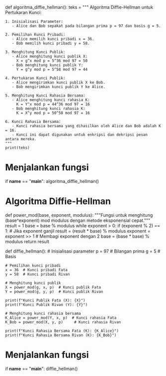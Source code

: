 def algoritma_diffie_hellman():
    teks = """
    Algoritma Diffie-Hellman untuk Pertukaran Kunci:

    1. Inisialisasi Parameter:
       - Alice dan Bob sepakat pada bilangan prima p = 97 dan basis g = 5.

    2. Pemilihan Kunci Pribadi:
       - Alice memilih kunci pribadi x = 36.
       - Bob memilih kunci pribadi y = 58.

    3. Menghitung Kunci Publik:
       - Alice menghitung kunci publik X:
         X = g^x mod p = 5^36 mod 97 = 50
       - Bob menghitung kunci publik Y:
         Y = g^y mod p = 5^58 mod 97 = 44

    4. Pertukaran Kunci Publik:
       - Alice mengirimkan kunci publik X ke Bob.
       - Bob mengirimkan kunci publik Y ke Alice.

    5. Menghitung Kunci Rahasia Bersama:
       - Alice menghitung kunci rahasia K:
         K = Y^x mod p = 44^36 mod 97 = 16
       - Bob menghitung kunci rahasia K:
         K = X^y mod p = 50^58 mod 97 = 16

    6. Kunci Rahasia Bersama:
       - Kunci rahasia bersama yang dihasilkan oleh Alice dan Bob adalah K = 16.
       - Kunci ini dapat digunakan untuk enkripsi dan dekripsi pesan antara mereka.
    """
    print(teks)

# Menjalankan fungsi
if __name__ == "__main__":
    algoritma_diffie_hellman()
# Algoritma Diffie-Hellman

def power_mod(base, exponent, modulus):
    """Fungsi untuk menghitung (base^exponent) mod modulus dengan metode eksponensial cepat."""
    result = 1
    base = base % modulus
    while exponent > 0:
        if (exponent % 2) == 1:  # Jika exponent ganjil
            result = (result * base) % modulus
        exponent = exponent >> 1  # Membagi exponent dengan 2
        base = (base * base) % modulus
    return result

def diffie_hellman():
    # Inisialisasi parameter
    p = 97  # Bilangan prima
    g = 5   # Basis

    # Pemilihan kunci pribadi
    x = 36  # Kunci pribadi Fata 
    y = 58  # Kunci pribadi Rivan

    # Menghitung kunci publik
    X = power_mod(g, x, p)  # Kunci publik Fata
    Y = power_mod(g, y, p)  # Kunci publik Rivan

    print(f"Kunci Publik Fata (X): {X}")
    print(f"Kunci Publik Rivan (Y): {Y}")

    # Menghitung kunci rahasia bersama
    K_Alice = power_mod(Y, x, p)  # Kunci rahasia Fata
    K_Bob = power_mod(X, y, p)     # Kunci rahasia Rivan

    print(f"Kunci Rahasia Bersama Fata (K): {K_Alice}")
    print(f"Kunci Rahasia Bersama Rivan (K): {K_Bob}")

# Menjalankan fungsi
if __name__ == "__main__":
    diffie_hellman()
